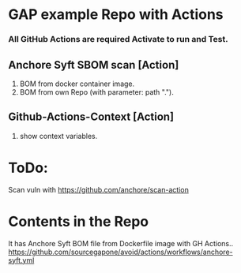 # GAP example Repo with Actions 
### All GitHub Actions are required Activate to run and Test.

##  Anchore Syft SBOM scan [Action]
1. BOM from docker container image.
2. BOM from own Repo (with parameter: path ".").

##  Github-Actions-Context  [Action]
1.  show context variables.

# ToDo:
Scan vuln with https://github.com/anchore/scan-action



# Contents in the Repo
It has Anchore Syft BOM file from Dockerfile image with GH Actions..
https://github.com/sourcegapone/avoid/actions/workflows/anchore-syft.yml

